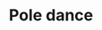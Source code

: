 ---
layout: "pages/courses/pole-dance.njk"

title: 'Pole dance'
description: 'Pole Dance je moderní spojení tance, gymnastiky a akrobacie. Zlepšete flexibilitu, sílu a sebevědomí v přátelském prostředí Tanečního studia Ká.'
permalink: 'tanecni-kurzy/pole-dance/'

eleventyNavigation:
  key: Pole dance
  parent: Taneční kurzy
  order: 200


landing:
  breadcrumbs:
    - title: Domů
      url: /

    - title: Pole dance


contentOne:
  topper: Pole dance
  heading: Kurzy pole dance pro začátečníky i pokročilé

  text:
    - paragraph: Pole dance je moderní tanečně-sportovní disciplína, která propojuje ladné taneční pohyby s prvky gymnastiky a akrobacie na vertikální tyči i na zemi. Nejde jen o atraktivní formu pohybu, ale o komplexní trénink, při kterém zapojujete celé tělo.

    - paragraph: Na soutěžní úrovni vyžaduje pole dance sílu, flexibilitu, přesnost i umění tanečního projevu. Nemusíte se však bát – začít může opravdu každý, bez ohledu na zkušenosti. Postupně objevíte, jak vaše tělo získává kondici, pružnost a sebejistotu.

    - paragraph: Díky pravidelnému tréninku pole dance posílíte svaly, vytvarujete postavu, zlepšíte držení těla a zároveň si užijete radost z pohybu. Každá lekce je zároveň výzvou i příležitostí překonat sama sebe – a odnést si nejen energii, ale i pořádnou dávku sebevědomí.

  cta: Rezervace
  ctaUrl: https://rezervace.tanecnistudioka.cz/

  imageUrl: /assets/images/courses/pole_dance.png
  imageAlt: Lekce solo latin dance
---